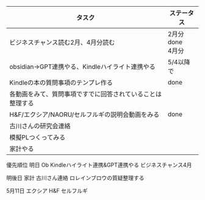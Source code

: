 
| タスク                              | ステータス          |
| -------------------------------- | -------------- |
| ビジネスチャンス読む2月、4月分読む               | 2月分done<br>4月分 |
| obsidian→GPT連携やる、Kindleハイライト連携やる | 5/4以降で         |
| Kindleの本の質問事項のテンプレ作る             | done           |
| 各動画をみて、質問事項ですでに回答されていることは整理する    |                |
| H&F/エクシア/NAORU/セルフルギの説明会動画をみる    | done           |
| 古川さんの研究会連絡                       |                |
| 模擬PLつくってみる                       |                |
| 家計やる                             |                |
優先順位
明日
Ob Kindleハイライト連携&GPT連携やる
ビジネスチャンス4月

明後日
家計
古川さん連絡
ロレインブロウの質疑整理する

5月11日
エクシア
H&F 
セルフルギ